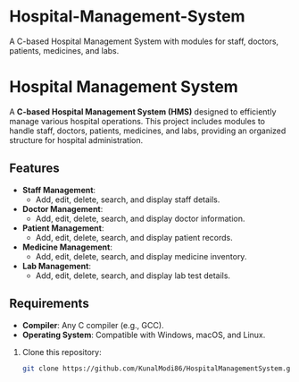 # Hospital-Management-System
A C-based Hospital Management System with modules for staff, doctors, patients, medicines, and labs.


# Hospital Management System

A **C-based Hospital Management System (HMS)** designed to efficiently manage various hospital operations. This project includes modules to handle staff, doctors, patients, medicines, and labs, providing an organized structure for hospital administration.

## Features

- **Staff Management**:
  - Add, edit, delete, search, and display staff details.
- **Doctor Management**:
  - Add, edit, delete, search, and display doctor information.
- **Patient Management**:
  - Add, edit, delete, search, and display patient records.
- **Medicine Management**:
  - Add, edit, delete, search, and display medicine inventory.
- **Lab Management**:
  - Add, edit, delete, search, and display lab test details.

## Requirements

- **Compiler**: Any C compiler (e.g., GCC).
- **Operating System**: Compatible with Windows, macOS, and Linux.

1. Clone this repository:
   ```bash
   git clone https://github.com/KunalModi86/HospitalManagementSystem.git
